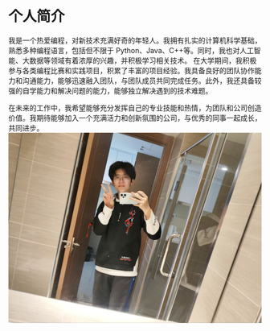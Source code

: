 # 个人简介

我是一个热爱编程，对新技术充满好奇的年轻人。我拥有扎实的计算机科学基础，熟悉多种编程语言，包括但不限于 Python、Java、C++等。同时，我也对人工智能、大数据等领域有着浓厚的兴趣，并积极学习相关技术。
在大学期间，我积极参与各类编程比赛和实践项目，积累了丰富的项目经验。我具备良好的团队协作能力和沟通能力，能够迅速融入团队，与团队成员共同完成任务。此外，我还具备较强的自学能力和解决问题的能力，能够独立解决遇到的技术难题。

在未来的工作中，我希望能够充分发挥自己的专业技能和热情，为团队和公司创造价值。我期待能够加入一个充满活力和创新氛围的公司，与优秀的同事一起成长，共同进步。
![个人照片](../public/me.jpg)
